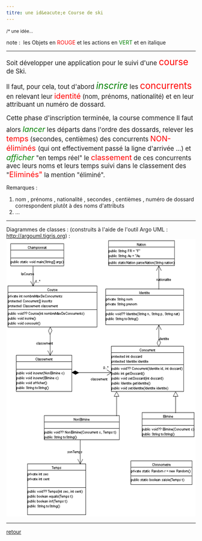 ```yaml
---
titre: une id&eacute;e Course de ski
---
```


<SMALL>/* une id&eacute;e... &nbsp;</SMALL>

note : &nbsp;les Objets en <FONT ColOR="#ff0000">ROUGE</FONT> et les actions
en <FONT ColOR="#008000">VERT</FONT> et en italique<BR>
  <hr>

<big>Soit d&eacute;velopper une application pour le suivi d'une
<FONT ColOR="#ff0000"><big><big>course</big></big></FONT> de Ski. </big>

<big>Il faut, pour cela, tout d'abord
<FONT ColOR="#008000"><big><big><I>inscrire</I></big></big></FONT> les
<FONT ColOR="#ff0000"><big><big>concurrents</big></big></FONT> en relevant
leur <FONT ColOR="#ff0000"><big>identit&eacute;</big></FONT> (nom, pr&eacute;noms,
nationalit&eacute;) et en leur attribuant un num&eacute;ro de dossard. </big>

<big>Cette phase d'inscription termin&eacute;e, la course commence&#133;
Il faut alors <FONT ColOR="#008000"><big><I>lancer</I></big></FONT> les
d&eacute;parts dans l'ordre des dossards, relever les
<FONT ColOR="#ff0000"><big>temps</big></FONT> (secondes, centi&egrave;mes)
des concurrents <FONT ColOR="#ff0000"><big>NON-&eacute;limin&eacute;s
</big></FONT>(qui ont effectivement pass&eacute; la ligne d'arriv&eacute;e
...) et <FONT ColOR="#008000"><big><I>afficher</I></big></FONT> "en temps
r&eacute;el" le <FONT ColOR="#ff0000"><big>classement</big></FONT> de ces
concurrents avec leurs noms et leurs temps suivi dans le classement des
"<FONT ColOR="#ff0000"><big>Elimin&eacute;s"</big></FONT> la mention
"&eacute;limin&eacute;".</big>


Remarques :
<ol>
  <li>
    nom , pr&eacute;noms , nationalit&eacute; , secondes , centi&egrave;mes ,
    num&eacute;ro de dossard correspondent plut&ocirc;t &agrave; des noms d'attributs
  <li>
    ...
</ol>

  <hr>
Diagrammes de classes : (construits &agrave; l'aide de l'outil Argo UML :
<a HREF="http://argouml.tigris.org">http://argouml.tigris.org</A>) :

<img SRC="courseSki.gif" WIDTH="542" HEIGHT="736">

<hr />

[retour](.)

